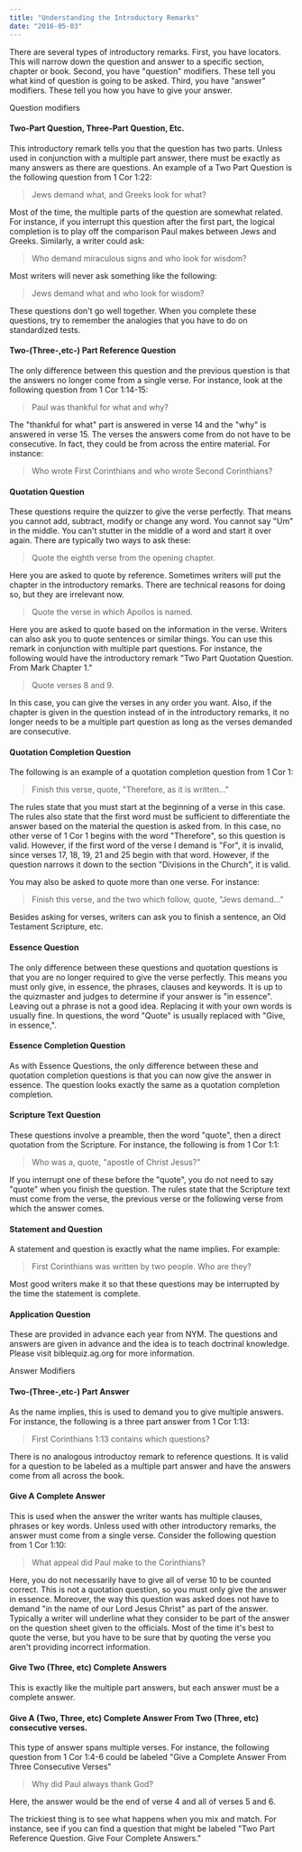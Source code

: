 ```yaml
---
title: "Understanding the Introductory Remarks"
date: "2016-05-03"
---
```


There are several types of introductory remarks. First, you have locators. This will narrow down the question and answer to a specific section, chapter or book. Second, you have "question" modifiers. These tell you what kind of question is going to be asked. Third, you have "answer" modifiers. These tell you how you have to give your answer.

Question modifiers

#### Two-Part Question, Three-Part Question, Etc.

This introductory remark tells you that the question has two parts. Unless used in conjunction with a multiple part answer, there must be exactly as many answers as there are questions. An example of a Two Part Question is the following question from 1 Cor 1:22:

> Jews demand what, and Greeks look for what?

Most of the time, the multiple parts of the question are somewhat related. For instance, if you interrupt this question after the first part, the logical completion is to play off the comparison Paul makes between Jews and Greeks. Similarly, a writer could ask:

> Who demand miraculous signs and who look for wisdom?

Most writers will never ask something like the following:

> Jews demand what and who look for wisdom?

These questions don't go well together. When you complete these questions, try to remember the analogies that you have to do on standardized tests.

#### Two-(Three-,etc-) Part Reference Question

The only difference between this question and the previous question is that the answers no longer come from a single verse. For instance, look at the following question from 1 Cor 1:14-15:

> Paul was thankful for what and why?

The "thankful for what" part is answered in verse 14 and the "why" is answered in verse 15. The verses the answers come from do not have to be consecutive. In fact, they could be from across the entire material. For instance:

> Who wrote First Corinthians and who wrote Second Corinthians?

#### Quotation Question

These questions require the quizzer to give the verse perfectly. That means you cannot add, subtract, modify or change any word. You cannot say "Um" in the middle. You can't stutter in the middle of a word and start it over again. There are typically two ways to ask these:

> Quote the eighth verse from the opening chapter.

Here you are asked to quote by reference. Sometimes writers will put the chapter in the introductory remarks. There are technical reasons for doing so, but they are irrelevant now.

> Quote the verse in which Apollos is named.

Here you are asked to quote based on the information in the verse. Writers can also ask you to quote sentences or similar things. You can use this remark in conjunction with multiple part questions. For instance, the following would have the introductory remark "Two Part Quotation Question. From Mark Chapter 1."

> Quote verses 8 and 9.

In this case, you can give the verses in any order you want. Also, if the chapter is given in the question instead of in the introductory remarks, it no longer needs to be a multiple part question as long as the verses demanded are consecutive.

#### Quotation Completion Question

The following is an example of a quotation completion question from 1 Cor 1:

> Finish this verse, quote, "Therefore, as it is written..."

The rules state that you must start at the beginning of a verse in this case. The rules also state that the first word must be sufficient to differentiate the answer based on the material the question is asked from. In this case, no other verse of 1 Cor 1 begins with the word "Therefore", so this question is valid. However, if the first word of the verse I demand is "For", it is invalid, since verses 17, 18, 19, 21 and 25 begin with that word. However, if the question narrows it down to the section "Divisions in the Church", it is valid.

You may also be asked to quote more than one verse. For instance:

> Finish this verse, and the two which follow, quote, "Jews demand..."

Besides asking for verses, writers can ask you to finish a sentence, an Old Testament Scripture, etc.

#### Essence Question

The only difference between these questions and quotation questions is that you are no longer required to give the verse perfectly. This means you must only give, in essence, the phrases, clauses and keywords. It is up to the quizmaster and judges to determine if your answer is "in essence". Leaving out a phrase is not a good idea. Replacing it with your own words is usually fine. In questions, the word "Quote" is usually replaced with "Give, in essence,".

#### Essence Completion Question

As with Essence Questions, the only difference between these and quotation completion questions is that you can now give the answer in essence. The question looks exactly the same as a quotation completion completion.

#### Scripture Text Question

These questions involve a preamble, then the word "quote", then a direct quotation from the Scripture. For instance, the following is from 1 Cor 1:1:

> Who was a, quote, "apostle of Christ Jesus?"

If you interrupt one of these before the "quote", you do not need to say "quote" when you finish the question. The rules state that the Scripture text must come from the verse, the previous verse or the following verse from which the answer comes.

#### Statement and Question

A statement and question is exactly what the name implies. For example:

> First Corinthians was written by two people. Who are they?

Most good writers make it so that these questions may be interrupted by the time the statement is complete.

#### Application Question

These are provided in advance each year from NYM. The questions and answers are given in advance and the idea is to teach doctrinal knowledge. Please visit biblequiz.ag.org for more information.

Answer Modifiers

#### Two-(Three-,etc-) Part Answer

As the name implies, this is used to demand you to give multiple answers. For instance, the following is a three part answer from 1 Cor 1:13:

> First Corinthians 1:13 contains which questions?

There is no analogous introductoy remark to reference questions. It is valid for a question to be labeled as a multiple part answer and have the answers come from all across the book.

#### Give A Complete Answer

This is used when the answer the writer wants has multiple clauses, phrases or key words. Unless used with other introductory remarks, the answer must come from a single verse. Consider the following question from 1 Cor 1:10:

> What appeal did Paul make to the Corinthians?

Here, you do not necessarily have to give all of verse 10 to be counted correct. This is not a quotation question, so you must only give the answer in essence. Moreover, the way this question was asked does not have to demand "in the name of our Lord Jesus Christ" as part of the answer. Typically a writer will underline what they consider to be part of the answer on the question sheet given to the officials. Most of the time it's best to quote the verse, but you have to be sure that by quoting the verse you aren't providing incorrect information.

#### Give Two (Three, etc) Complete Answers

This is exactly like the multiple part answers, but each answer must be a complete answer.

#### Give A (Two, Three, etc) Complete Answer From Two (Three, etc) consecutive verses.

This type of answer spans multiple verses. For instance, the following question from 1 Cor 1:4-6 could be labeled "Give a Complete Answer From Three Consecutive Verses"

> Why did Paul always thank God?

Here, the answer would be the end of verse 4 and all of verses 5 and 6.

The trickiest thing is to see what happens when you mix and match. For instance, see if you can find a question that might be labeled "Two Part Reference Question. Give Four Complete Answers."
